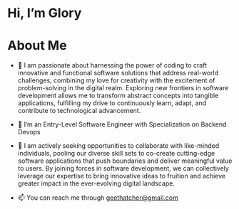 # Hi, I’m Glory

# About Me
- 👀 I am passionate about harnessing the power of coding to craft innovative and functional software solutions that address real-world challenges, combining my love for creativity with the excitement of problem-solving in the digital realm. Exploring new frontiers in software development allows me to transform abstract concepts into tangible applications, fulfilling my drive to continuously learn, adapt, and contribute to technological advancement.

- 🌱 I’m an Entry-Level Software Engineer with Specialization on Backend Devops
  
- 💞️ I am actively seeking opportunities to collaborate with like-minded individuals, pooling our diverse skill sets to co-create cutting-edge software applications that push boundaries and deliver meaningful value to users. By joining forces in software development, we can collectively leverage our expertise to bring innovative ideas to fruition and achieve greater impact in the ever-evolving digital landscape.
  
- 📫 You can reach me through geethatcher@gmail.com

<!---
MsGeeO/MsGeeO is a ✨ special ✨ repository because its `README.md` (this file) appears on your GitHub profile.
You can click the Preview link to take a look at your changes.
--->
